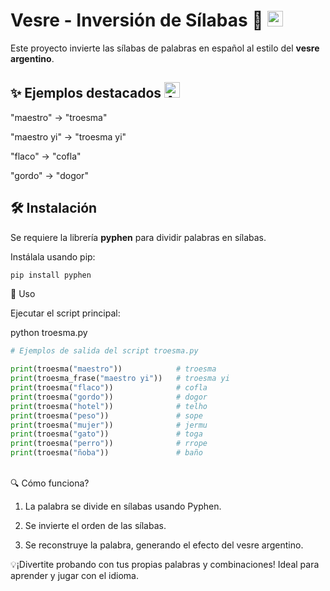 # Vesre - Inversión de Sílabas 🎉 <img src="https://upload.wikimedia.org/wikipedia/commons/1/1a/Flag_of_Argentina.svg" alt="Argentina" width="25"/>

Este proyecto invierte las sílabas de palabras en español al estilo del **vesre argentino**.  

## ✨ Ejemplos destacados <img src="https://upload.wikimedia.org/wikipedia/commons/1/1a/Flag_of_Argentina.svg" alt="Argentina" width="25"/>

"maestro" → "troesma"

"maestro yi" → "troesma yi"

"flaco" → "cofla"

"gordo" → "dogor"


## 🛠️ Instalación
Se requiere la librería **pyphen** para dividir palabras en sílabas.  

Instálala usando pip:

```bash
pip install pyphen
```
🚀 Uso

Ejecutar el script principal:

python troesma.py

```python
# Ejemplos de salida del script troesma.py

print(troesma("maestro"))            # troesma
print(troesma_frase("maestro yi"))   # troesma yi
print(troesma("flaco"))              # cofla
print(troesma("gordo"))              # dogor
print(troesma("hotel"))              # telho
print(troesma("peso"))               # sope
print(troesma("mujer"))              # jermu
print(troesma("gato"))               # toga
print(troesma("perro"))              # rrope
print(troesma("ñoba"))               # baño
```

</br>
🔍 Cómo funciona?

1. La palabra se divide en sílabas usando Pyphen.

2. Se invierte el orden de las sílabas.

3. Se reconstruye la palabra, generando el efecto del vesre argentino.

💡¡Divertite probando con tus propias palabras y combinaciones! Ideal para aprender y jugar con el idioma.
